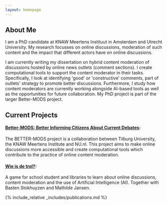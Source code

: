 ```yaml
---
layout: homepage
---
```


## About Me

I am a PhD candidate at KNAW Meertens Instituut in Amsterdam and Utrecht University. My research focusses on online discussions, moderation of such content and the impact that different actors have on online discussions.

I am currently writing my dissertation on hybrid content moderation of discussions hosted by online news outlets (comment sections). I create computational tools to support the content moderator in their tasks. Specifically, I look at identifying 'good' or 'constructive' comments, part of outlets' strategy to promote better discussions. Furthermore, I study how content moderators are currently working alongside AI-based tools as well as the opportunities for future collaboration. My PhD project is part of the larger Better-MODS project.

## Current Projects

#### [Better-MODS: Better Informing Citizens About Current Debates](https://better-mods.uvt.nl/):

The BETTER-MODS project is a collaboration between Tilburg University, the KNAW Meertens Institute and NU.nl. This project aims to make online discussions more accessible and create computational tools which contribute to the practice of online content moderation.

#### [Wie is de trol?](https://www.wie-is-de-trol.nl/): 

A game for school student and libraries to learn about online discussions, content moderation and the use of Artificial Intelligence (AI). Together with Basten Stokhuyzen and Mathilde Jansen.



{% include_relative _includes/publications.md %}


